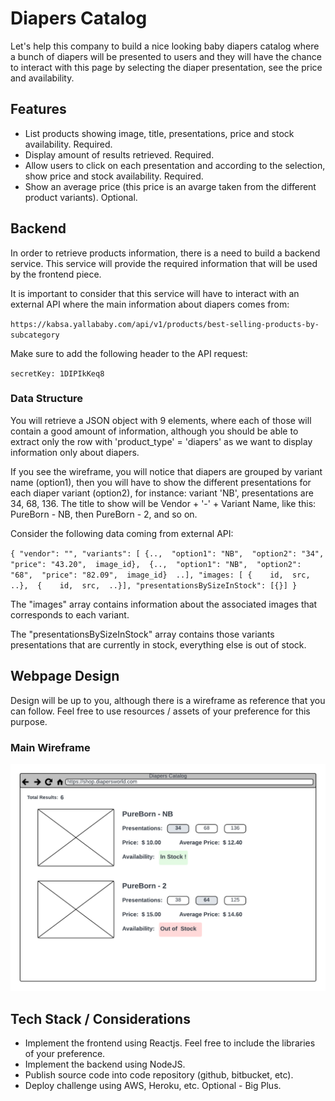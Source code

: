 # Diapers Catalog

Let's help this company to build a nice looking baby diapers catalog where a bunch of diapers will be presented to users and they will have the chance to interact with this page by selecting the diaper presentation, see the price and availability.

## Features

- List products showing image, title, presentations, price and stock availability. Required.
- Display amount of results retrieved. Required.
- Allow users to click on each presentation and according to the selection, show price and stock availability. Required.
- Show an average price (this price is an avarge taken from the different product variants). Optional.

## Backend

In order to retrieve products information, there is a need to build a backend service. This service will provide the required information that will be used by the frontend piece.

It is important to consider that this service will have to interact with an external API where the main information about diapers comes from:

`https://kabsa.yallababy.com/api/v1/products/best-selling-products-by-subcategory`

Make sure to add the following header to the API request:

`secretKey: 1DIPIkKeq8`

### Data Structure

You will retrieve a JSON object with 9 elements, where each of those will contain a good amount of information, although you should be able to extract only the row with 'product_type' = 'diapers' as we want to display information only about diapers. 

If you see the wireframe, you will notice that diapers are grouped by variant name (option1), then you will have to show the different presentations for each diaper variant (option2), for instance: variant 'NB', presentations are 34, 68, 136. The title to show will be Vendor + '-' + Variant Name, like this: PureBorn - NB, then PureBorn - 2, and so on.

Consider the following data coming from external API:

`
{
    "vendor": "",
    "variants": [
        {.., 
            "option1": "NB", 
            "option2": "34", 
            "price": "43.20", 
            image_id}, 
        {.., 
            "option1": "NB", 
            "option2": "68", 
            "price": "82.09", 
            image_id} 
        ..],
    "images: [
        {   
            id, 
            src, 
        ..}, 
        {   
            id, 
            src, 
        ..}],
    "presentationsBySizeInStock": [{}]
}
`

The "images" array contains information about the associated images that corresponds to each variant.

The "presentationsBySizeInStock" array contains those variants presentations that are currently in stock, everything else is out of stock.

## Webpage Design

Design will be up to you, although there is a wireframe as reference that you can follow. Feel free to use resources / assets of your preference for this purpose.

### Main Wireframe

![Main Wireframe](https://github.com/eurekalabs-io/challenges/blob/main/fullstack/mums-deals/wireframes/diapers-catalog.png)

## Tech Stack / Considerations

- Implement the frontend using Reactjs. Feel free to include the libraries of your preference.
- Implement the backend using NodeJS. 
- Publish source code into code repository (github, bitbucket, etc).
- Deploy challenge using AWS, Heroku, etc. Optional - Big Plus.
